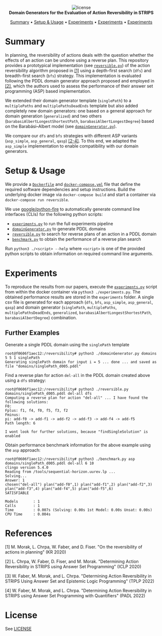 <p align="center">
    <img src="https://img.shields.io/badge/License-GPLv3-blue.svg" alt="license">
    <br>
    <b>Domain Generators for the Evaluation of Action Reversibility in STRIPS</b>
</p>

<p align="center">
    <a href="#summary">Summary</a>
    •
    <a href="#setup--usage">Setup & Usage</a>
    •
    <a href="#experiments">Experiments</a>
    •
    <a href="#references">Experiments</a>
    •
    <a href="#license">Experiments</a>
</p>

# Summary

In planning, the reversibility of actions deals with the question whether the effects of an action can be undone using a reverse plan. This repository provides a prototypical implementation (see [`reversible.py`](reversible.py)) of the action reversibility algorithm proposed in [[1]](#references) 
using a depth-first search (`dfs`) and breadth-first search (`bfs`) strategy. This implementation is evaluated following the PDDL domain generator approach proposed and employed in [[2]](#references), which the authors used to assess the performance of their answer set programming (ASP) based implementation. 

We extended their domain generator template (`singlePath`) to a `multiplePaths` and `multiplePathsDeadEnds` template but also added completely new domain generators: one based on a general approach for domain generation (`generalized`) and two others (`barabasiAlbertLongestShortestPath`, `barabasiAlbertLongestDegree`) based on the Barabási–Albert model (see [`domainGenerator.py`](domainGenerator.py)).

We compare our `dfs` and `bfs` strategies with different ASP variants (`asp_simple`, `asp_general`, `qasp`) [[2-4]](#references). To this end, we adapted the `asp_simple` implementation to enable compatibility with our domain generators.

# Setup & Usage

We provide a [`Dockerfile`](Dockerfile) and [`docker-compose.yml`](docker-compose.yml) file that define the required software dependencies and setup instructions. Build the underlying docker image via `docker-compose build` and start a container via `docker-compose run reversible`.

We use [google/python-fire](https://github.com/google/python-fire) to automatically generate command line interfaces (CLIs) for the following python scripts:

- [`experiments.py`](./experiments.py) to run the full experiments pipeline
- [`domainGenerator.py`](./domainGenerator.py) to generate PDDL domains
- [`reversible.py`](./reversible.py) to search for reverse plans of an action in a PDDL domain
- [`benchmark.py`](./benchmark.py) to obtain the performance of a reverse plan search

Run `python3 ./<script> --help` where `<script>` is one of the provided python scripts to obtain information on required command line arguments.

# Experiments

To reproduce the results from our papers, execute the [`experiments.py`](experiments.py) script from within the docker container via `python3 ./experiments.py`. The obtained performance results are stored in the `experiments` folder. A single csv file is generated for each approach (`dfs`, `bfs`, `asp_simple`, `asp_general`, `qasp`) and domain generator (`singlePath`, `multiplePaths`, `multiplePathsDeadEnds`, `generalized`, `barabasiAlbertLongestShortestPath`, `barabasiAlbertDegree`) combination.

## Further Examples

Generate a single PDDL domain using the `singlePath` template
```
root@f0606f1aec12:/reversibility# python3 ./domainGenerator.py domains 5 5 1 singlePath
Generating singlePath domain for input i = 5 ... done ... and saved as file "domains/singlePath_d005.pddl"
```

Find a reverse plan for action `del-all` in the PDDL domain created above using a `dfs` strategy:
```
root@f0606f1aec12:/reversibility# python3 ./reversible.py domains/singlePath_d005.pddl del-all dfs
Computing a reverse plan for action "del-all" ... I have found the following solutions:
F0:
Fplus: f1, f4, f0, f5, f3, f2
Fminus:
pi: add-f0 -> add-f1 -> add-f2 -> add-f3 -> add-f4 -> add-f5
Path length: 6

I wont look for further solutions, because "findSingleSolution" is enabled
```

Obtain performance benchmark information for the above example using the `asp` approach:
```
root@f0606f1aec12:/reversibility# python3 ./benchmark.py asp domains/singlePath_d005.pddl del-all 6 10
clingo version 5.4.0
Reading from /tools/sequential-horizon.uurev.lp ...
Solving...
Answer: 1
chosen("del-all") plan("add-f0",1) plan("add-f1",2) plan("add-f2",3) plan("add-f3",4) plan("add-f4",5) plan("add-f5",6)
SATISFIABLE

Models       : 1
Calls        : 1
Time         : 0.007s (Solving: 0.00s 1st Model: 0.00s Unsat: 0.00s)
CPU Time     : 0.004s
```

# References

[1] M. Morak, L. Chrpa, W. Faber, and D. Fiser. "On the reversibility of actions in planning" (KR 2020)

[2] L. Chrpa, W. Faber, D. Fiser, and M. Morak. "Determining Action Reversibility in STRIPS using Answer Set Programming" (ICLP 2020)

[3] W. Faber, M. Morak, and L. Chrpa. "Determining Action Reversibility in STRIPS Using Answer Set and Epistemic Logic Programming" (TPLP 2022)

[4] W. Faber, M. Morak, and L. Chrpa. "Determining Action Reversibility in STRIPS using Answer Set Programming with Quantifiers" (PADL 2022)

# License

See [LICENSE](./LICENSE)